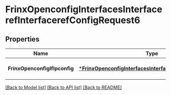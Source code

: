 # FrinxOpenconfigInterfacesInterfacerefInterfacerefConfigRequest6

## Properties
Name | Type | Description | Notes
------------ | ------------- | ------------- | -------------
**FrinxOpenconfigIfIpconfig** | [***FrinxOpenconfigInterfacesInterfacerefInterfacerefConfig**](frinx.openconfig.interfaces.interfaceref.interfaceref.Config.md) |  | [optional] [default to null]

[[Back to Model list]](../README.md#documentation-for-models) [[Back to API list]](../README.md#documentation-for-api-endpoints) [[Back to README]](../README.md)


